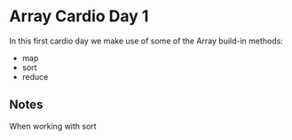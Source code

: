# Array Cardio Day 1

In this first cardio day we make use of some of the Array build-in methods:
* map
* sort
* reduce

## Notes

When working with sort